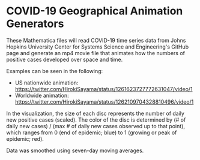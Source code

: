 # COVID-19 Geographical Animation Generators

These Mathematica files will read COVID-19 time series data from 
Johns Hopkins University Center for Systems Science and Engineering's GitHub page
and generate an mp4 movie file that animates how the numbers of positive cases developed over space and time.

Examples can be seen in the following:
* US nationwide animation: https://twitter.com/HirokiSayama/status/1261623727772631047/video/1
* Worldwide animation: https://twitter.com/HirokiSayama/status/1262109704328810496/video/1

In the visualization, the size of each disc represents the number of daily new positive cases (scaled). The 
color of the disc is determined by (# of daily new cases) / (max # of daily new cases observed up to that point),
which ranges from 0 (end of epidemic; blue) to 1 (growing or peak of epidemic; red).

Data was smoothed using seven-day moving averages.
